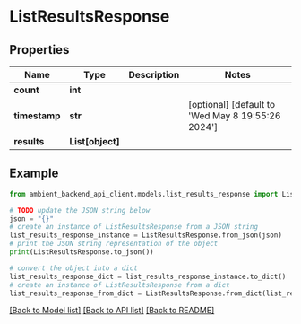 # ListResultsResponse


## Properties

Name | Type | Description | Notes
------------ | ------------- | ------------- | -------------
**count** | **int** |  | 
**timestamp** | **str** |  | [optional] [default to 'Wed May  8 19:55:26 2024']
**results** | **List[object]** |  | 

## Example

```python
from ambient_backend_api_client.models.list_results_response import ListResultsResponse

# TODO update the JSON string below
json = "{}"
# create an instance of ListResultsResponse from a JSON string
list_results_response_instance = ListResultsResponse.from_json(json)
# print the JSON string representation of the object
print(ListResultsResponse.to_json())

# convert the object into a dict
list_results_response_dict = list_results_response_instance.to_dict()
# create an instance of ListResultsResponse from a dict
list_results_response_from_dict = ListResultsResponse.from_dict(list_results_response_dict)
```
[[Back to Model list]](../README.md#documentation-for-models) [[Back to API list]](../README.md#documentation-for-api-endpoints) [[Back to README]](../README.md)



